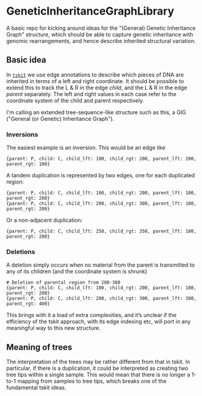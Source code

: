 # GeneticInheritanceGraphLibrary

A basic repo for kicking around ideas for the "(General) Genetic Inheritance Graph" structure, which should be able to capture genetic inheritance with
genomic rearrangements, and hence describe inherited structural variation.

## Basic idea

In [`tskit`](tskit.dev) we use edge annotations to describe which pieces of DNA are inherited in terms of a left and right coordinate.
It should be possible to extend this to track the L & R in the edge *child*, and the L & R in the edge *parent* separately.
The left and right values in each case refer to the coordinate system of the child and parent respectively.

I'm calling an extended tree-sequence-like structure such as this, a GIG ("General (or Genetic) Inheritance Graph").

### Inversions

The easiest example is an inversion. This would be an edge like

```
{parent: P, child: C, child_lft: 100, child_rgt: 200, parent_lft: 200, parent_rgt: 100}
```

A tandem duplication is represented by two edges, one for each duplicated region:

```
{parent: P, child: C, child_lft: 100, child_rgt: 200, parent_lft: 100, parent_rgt: 200}
{parent: P, child: C, child_lft: 200, child_rgt: 300, parent_lft: 100, parent_rgt: 200}
```

Or a non-adjacent duplication:
```
{parent: P, child: C, child_lft: 250, child_rgt: 350, parent_lft: 100, parent_rgt: 200}
```

### Deletions

A deletion simply occurs when no material from the parent is transmitted to any of its children (and the coordinate system is shrunk)

```
# Deletion of parental region from 200-300
{parent: P, child: C, child_lft: 100, child_rgt: 200, parent_lft: 100, parent_rgt: 200}
{parent: P, child: C, child_lft: 200, child_rgt: 300, parent_lft: 300, parent_rgt: 400}
```

This brings with it a load of extra complexities, and it’s unclear if the efficiency of the tskit approach,
with its edge indexing etc, will port in any meaningful way to this new structure.

## Meaning of trees
The interpretation of the trees may be rather different from that in tskit. In particular,
if there is a duplication, it could be interpreted as creating two tree tips within a single sample.
This would mean that there is no longer a 1-to-1 mapping from samples to tree tips, which
breaks one of the fundamental tskit ideas.
